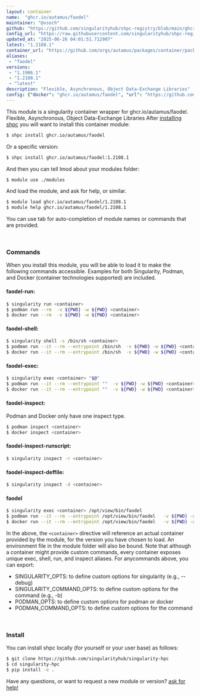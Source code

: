 ```yaml
---
layout: container
name:  "ghcr.io/autamus/faodel"
maintainer: "@vsoch"
github: "https://github.com/singularityhub/shpc-registry/blob/main/ghcr.io/autamus/faodel/container.yaml"
config_url: "https://raw.githubusercontent.com/singularityhub/shpc-registry/main/ghcr.io/autamus/faodel/container.yaml"
updated_at: "2025-06-26 04:01:51.712907"
latest: "1.2108.1"
container_url: "https://github.com/orgs/autamus/packages/container/package/faodel"
aliases:
 - "faodel"
versions:
 - "1.1906.1"
 - "1.2108.1"
 - "latest"
description: "Flexible, Asynchronous, Object Data-Exchange Libraries"
config: {"docker": "ghcr.io/autamus/faodel", "url": "https://github.com/orgs/autamus/packages/container/package/faodel", "maintainer": "@vsoch", "description": "Flexible, Asynchronous, Object Data-Exchange Libraries", "latest": {"1.2108.1": "sha256:b2625b5360d6b6a54a09287724055c54b7e1f7287125ef1466cfcb63000c847e"}, "tags": {"1.1906.1": "sha256:60f42cef7751dea8354b3d3cc2575f671daefc1d5c3dd925871952e7a899a5e1", "1.2108.1": "sha256:b2625b5360d6b6a54a09287724055c54b7e1f7287125ef1466cfcb63000c847e", "latest": "sha256:b2625b5360d6b6a54a09287724055c54b7e1f7287125ef1466cfcb63000c847e"}, "aliases": {"faodel": "/opt/view/bin/faodel"}}
---
```


This module is a singularity container wrapper for ghcr.io/autamus/faodel.
Flexible, Asynchronous, Object Data-Exchange Libraries
After [installing shpc](#install) you will want to install this container module:


```bash
$ shpc install ghcr.io/autamus/faodel
```

Or a specific version:

```bash
$ shpc install ghcr.io/autamus/faodel:1.2108.1
```

And then you can tell lmod about your modules folder:

```bash
$ module use ./modules
```

And load the module, and ask for help, or similar.

```bash
$ module load ghcr.io/autamus/faodel/1.2108.1
$ module help ghcr.io/autamus/faodel/1.2108.1
```

You can use tab for auto-completion of module names or commands that are provided.

<br>

### Commands

When you install this module, you will be able to load it to make the following commands accessible.
Examples for both Singularity, Podman, and Docker (container technologies supported) are included.

#### faodel-run:

```bash
$ singularity run <container>
$ podman run --rm  -v ${PWD} -w ${PWD} <container>
$ docker run --rm  -v ${PWD} -w ${PWD} <container>
```

#### faodel-shell:

```bash
$ singularity shell -s /bin/sh <container>
$ podman run --it --rm --entrypoint /bin/sh  -v ${PWD} -w ${PWD} <container>
$ docker run --it --rm --entrypoint /bin/sh  -v ${PWD} -w ${PWD} <container>
```

#### faodel-exec:

```bash
$ singularity exec <container> "$@"
$ podman run --it --rm --entrypoint ""  -v ${PWD} -w ${PWD} <container> "$@"
$ docker run --it --rm --entrypoint ""  -v ${PWD} -w ${PWD} <container> "$@"
```

#### faodel-inspect:

Podman and Docker only have one inspect type.

```bash
$ podman inspect <container>
$ docker inspect <container>
```

#### faodel-inspect-runscript:

```bash
$ singularity inspect -r <container>
```

#### faodel-inspect-deffile:

```bash
$ singularity inspect -d <container>
```


#### faodel

```bash
$ singularity exec <container> /opt/view/bin/faodel
$ podman run --it --rm --entrypoint /opt/view/bin/faodel   -v ${PWD} -w ${PWD} <container> -c " $@"
$ docker run --it --rm --entrypoint /opt/view/bin/faodel   -v ${PWD} -w ${PWD} <container> -c " $@"
```



In the above, the `<container>` directive will reference an actual container provided
by the module, for the version you have chosen to load. An environment file in the
module folder will also be bound. Note that although a container
might provide custom commands, every container exposes unique exec, shell, run, and
inspect aliases. For anycommands above, you can export:

 - SINGULARITY_OPTS: to define custom options for singularity (e.g., --debug)
 - SINGULARITY_COMMAND_OPTS: to define custom options for the command (e.g., -b)
 - PODMAN_OPTS: to define custom options for podman or docker
 - PODMAN_COMMAND_OPTS: to define custom options for the command

<br>

### Install

You can install shpc locally (for yourself or your user base) as follows:

```bash
$ git clone https://github.com/singularityhub/singularity-hpc
$ cd singularity-hpc
$ pip install -e .
```

Have any questions, or want to request a new module or version? [ask for help!](https://github.com/singularityhub/singularity-hpc/issues)
